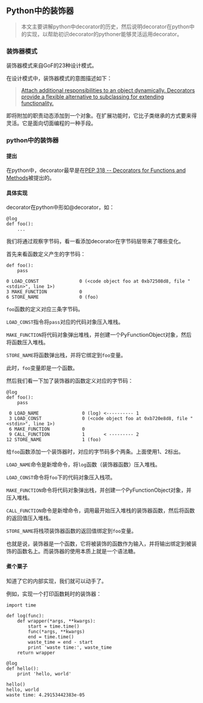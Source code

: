 ## Python中的装饰器

> 本文主要讲解python中decorator的历史，然后说明decorator在python中的实现，以帮助初识decorator的pythoner能够灵活运用decorator。

### 装饰器模式

装饰器模式来自GoF的23种设计模式。

在设计模式中，装饰器模式的意图描述如下：

> [Attach additional responsibilities to an object dynamically. Decorators provide a flexible alternative to subclassing for extending functionality.](http://c2.com/cgi/wiki?DecoratorPattern)

即将附加的职责动态添加到一个对象。在扩展功能时，它比子类继承的方式要来得灵活。它是面向切面编程的一种手段。

### python中的装饰器

#### 提出

在python中，decorator最早是在[PEP 318 -- Decorators for Functions and Methods](https://www.python.org/dev/peps/pep-0318/)被提出的。

#### 具体实现

decorator在python中形如@decorator，如：

    @log
    def foo():
        ...

我们将通过观察字节码，看一看添加decorator在字节码层带来了哪些变化。

首先来看函数定义产生的字节码：

    def foo():
        pass
    
    0 LOAD_CONST               0 (<code object foo at 0xb72508d8, file "<stdin>", line 1>)
    3 MAKE_FUNCTION            0
    6 STORE_NAME               0 (foo)

`foo`函数的定义对应三条字节码。

`LOAD_CONST`指令将`pass`对应的代码对象压入堆栈。

`MAKE_FUNCTION`将代码对象弹出堆栈，并创建一个PyFunctionObject对象，然后将函数压入堆栈。

`STORE_NAME`将函数弹出栈，并将它绑定到`foo`变量。

此时，`foo`变量即是一个函数。

然后我们看一下加了装饰器的函数定义对应的字节码：

    @log
    def foo():
        pass
        
     0 LOAD_NAME                0 (log) <---------- 1
     3 LOAD_CONST               0 (<code object foo at 0xb720e8d8, file "<stdin>", line 1>)
     6 MAKE_FUNCTION            0
     9 CALL_FUNCTION            1       < --------- 2
    12 STORE_NAME               1 (foo)
    
给`foo`函数添加一个装饰器时，对应的字节码多个两条。上面使用1、2标出。

`LOAD_NAME`命令是新增命令，将`log`函数（装饰器函数）压入堆栈。

`LOAD_CONST`命令将`foo`下的代码对象压入栈项。

`MAKE_FUNCTION`命令将代码对象弹出栈，并创建一个PyFunctionObject对象，并压入堆栈。

`CALL_FUNCTION`命令是新增命令，调用最开始压入堆栈的装饰器函数，然后将函数的返回值压入堆栈。

`STORE_NAME`将栈项装饰器函数的返回值绑定到`foo`变量。
    
也就是说，装饰器是一个函数，它将被装饰的函数作为输入，并将输出绑定到被装饰的函数名上。而装饰器的使用本质上就是一个语法糖。

#### 煮个粟子

知道了它的内部实现，我们就可以动手了。

例如，实现一个打印函数耗时的装饰器：

    import time
    
    def log(func):
        def wrapper(*args, **kwargs):
            start = time.time()
            func(*args, **kwargs)
            end = time.time()
            waste_time = end - start
            print 'waste time:', waste_time
        return wrapper
    
    @log
    def hello():
        print 'hello, world'
    
    hello()
    hello, world
    waste time: 4.29153442383e-05


